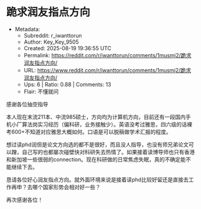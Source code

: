 # 跪求润友指点方向

- Metadata:
  - Subreddit: r_iwanttorun
  - Author: Key_Key_9505
  - Created: 2025-08-19 19:36:55 UTC
  - Permalink: https://reddit.com/r/iwanttorun/comments/1musmj2/跪求润友指点方向/
  - URL: https://www.reddit.com/r/iwanttorun/comments/1musmj2/跪求润友指点方向/
  - Ups: 6 | Ratio: 0.88 | Comments: 13
  - Flair: 不懂就问


感谢各位抽空指导

本人现在末流211本、中流985硕士，方向均为计算机方向，目前还有一段国内手机小厂算法岗实习经历（偏科研，业务接触少）。英语没考过雅思，四六级的话裸考600+不知道对应雅思大概如何。口语是可以脱稿做学术汇报的程度。

想过读phd润但是论文方向选的都不是很好，而且没人指导，也没有师兄弟论文可以蹭，自己写的也都屡次碰壁快对科研失去热情了。如果接着读博导师也只有香港和新加坡一些很弱的connection。现在科研做的日常焦虑失眠，真的不确定能不能继续下去。

恳请各位好心润友指点方向。就外面环境来说是接着读phd比较好留还是直接去工作再申？去哪个国家形势会相对好一些？

再次感谢各位！

